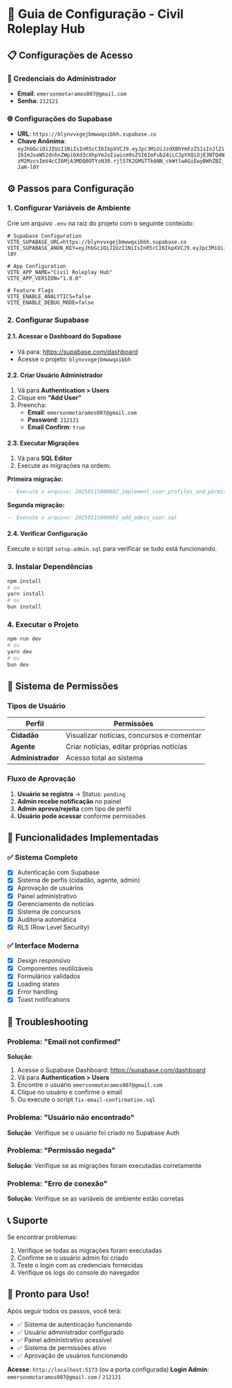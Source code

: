 # 🚀 Guia de Configuração - Civil Roleplay Hub

## 📋 Configurações de Acesso

### 🔑 Credenciais do Administrador
- **Email**: `emersonmotaramos007@gmail.com`
- **Senha**: `212121`

### 🌐 Configurações do Supabase
- **URL**: `https://blynvvxgejbmwwqxibbh.supabase.co`
- **Chave Anônima**: `eyJhbGciOiJIUzI1NiIsInR5cCI6IkpXVCJ9.eyJpc3MiOiJzdXBhYmFzZSIsInJlZiI6ImJseW52dnhnZWpibXd3cXhpYmJoIiwicm9sZSI6ImFub24iLCJpYXQiOjE3NTQ4NzM2MzcsImV4cCI6MjA3MDQ0OTYzN30.rjl57K2GMSTTk6NN_ckWtlwAGiEwyBWhZBZ_JaH-l0Y`

## ⚙️ Passos para Configuração

### 1. Configurar Variáveis de Ambiente

Crie um arquivo `.env` na raiz do projeto com o seguinte conteúdo:

```env
# Supabase Configuration
VITE_SUPABASE_URL=https://blynvvxgejbmwwqxibbh.supabase.co
VITE_SUPABASE_ANON_KEY=eyJhbGciOiJIUzI1NiIsInR5cCI6IkpXVCJ9.eyJpc3MiOiJzdXBhYmFzZSIsInJlZiI6ImJseW52dnhnZWpibXd3cXhpYmJoIiwicm9sZSI6ImFub24iLCJpYXQiOjE3NTQ4NzM2MzcsImV4cCI6MjA3MDQ0OTYzN30.rjl57K2GMSTTk6NN_ckWtlwAGiEwyBWhZBZ_JaH-l0Y

# App Configuration
VITE_APP_NAME="Civil Roleplay Hub"
VITE_APP_VERSION="1.0.0"

# Feature Flags
VITE_ENABLE_ANALYTICS=false
VITE_ENABLE_DEBUG_MODE=false
```

### 2. Configurar Supabase

#### 2.1. Acessar o Dashboard do Supabase
- Vá para: https://supabase.com/dashboard
- Acesse o projeto: `blynvvxgejbmwwqxibbh`

#### 2.2. Criar Usuário Administrador
1. Vá para **Authentication > Users**
2. Clique em **"Add User"**
3. Preencha:
   - **Email**: `emersonmotaramos007@gmail.com`
   - **Password**: `212121`
   - **Email Confirm**: `true`

#### 2.3. Executar Migrações
1. Vá para **SQL Editor**
2. Execute as migrações na ordem:

**Primeira migração:**
```sql
-- Execute o arquivo: 20250115000002_implement_user_profiles_and_permissions.sql
```

**Segunda migração:**
```sql
-- Execute o arquivo: 20250115000003_add_admin_user.sql
```

#### 2.4. Verificar Configuração
Execute o script `setup-admin.sql` para verificar se tudo está funcionando.

### 3. Instalar Dependências

```bash
npm install
# ou
yarn install
# ou
bun install
```

### 4. Executar o Projeto

```bash
npm run dev
# ou
yarn dev
# ou
bun dev
```

## 🔐 Sistema de Permissões

### Tipos de Usuário

| Perfil | Permissões |
|--------|------------|
| **Cidadão** | Visualizar notícias, concursos e comentar |
| **Agente** | Criar notícias, editar próprias notícias |
| **Administrador** | Acesso total ao sistema |

### Fluxo de Aprovação

1. **Usuário se registra** → Status: `pending`
2. **Admin recebe notificação** no painel
3. **Admin aprova/rejeita** com tipo de perfil
4. **Usuário pode acessar** conforme permissões

## 🎯 Funcionalidades Implementadas

### ✅ Sistema Completo
- [x] Autenticação com Supabase
- [x] Sistema de perfis (cidadão, agente, admin)
- [x] Aprovação de usuários
- [x] Painel administrativo
- [x] Gerenciamento de notícias
- [x] Sistema de concursos
- [x] Auditoria automática
- [x] RLS (Row Level Security)

### ✅ Interface Moderna
- [x] Design responsivo
- [x] Componentes reutilizáveis
- [x] Formulários validados
- [x] Loading states
- [x] Error handling
- [x] Toast notifications

## 🚨 Troubleshooting

### Problema: "Email not confirmed"
**Solução**: 
1. Acesse o Supabase Dashboard: https://supabase.com/dashboard
2. Vá para **Authentication > Users**
3. Encontre o usuário `emersonmotaramos007@gmail.com`
4. Clique no usuário e confirme o email
5. Ou execute o script `fix-email-confirmation.sql`

### Problema: "Usuário não encontrado"
**Solução**: Verifique se o usuário foi criado no Supabase Auth

### Problema: "Permissão negada"
**Solução**: Verifique se as migrações foram executadas corretamente

### Problema: "Erro de conexão"
**Solução**: Verifique se as variáveis de ambiente estão corretas

## 📞 Suporte

Se encontrar problemas:
1. Verifique se todas as migrações foram executadas
2. Confirme se o usuário admin foi criado
3. Teste o login com as credenciais fornecidas
4. Verifique os logs do console do navegador

## 🎉 Pronto para Uso!

Após seguir todos os passos, você terá:
- ✅ Sistema de autenticação funcionando
- ✅ Usuário administrador configurado
- ✅ Painel administrativo acessível
- ✅ Sistema de permissões ativo
- ✅ Aprovação de usuários funcionando

**Acesse**: `http://localhost:5173` (ou a porta configurada)
**Login Admin**: `emersonmotaramos007@gmail.com` / `212121`
